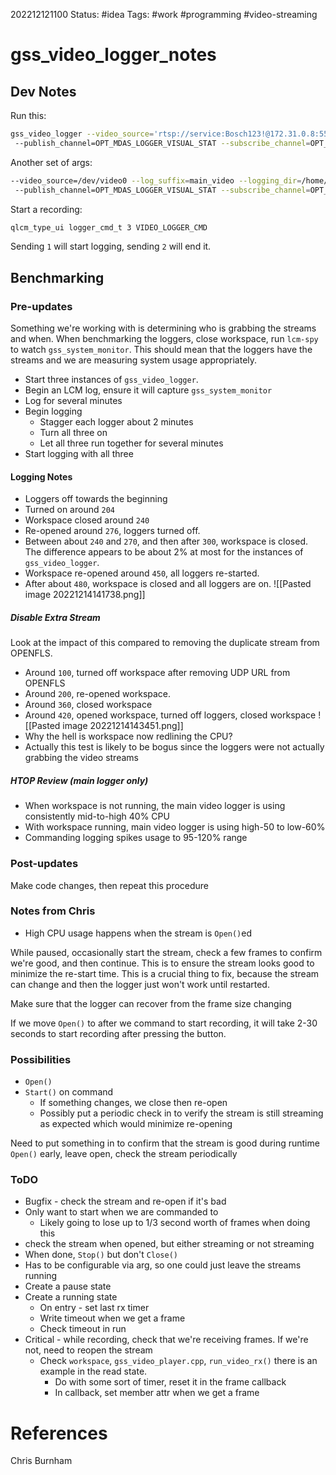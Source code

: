 202212121100
Status: #idea
Tags: #work #programming #video-streaming 

# gss_video_logger_notes

## Dev Notes
Run this:
```bash
gss_video_logger --video_source='rtsp://service:Bosch123!@172.31.0.8:554?h26x=0&line=1&channel=2' --log_suffix=main_video --logging_dir=/home/nanderson/projects/opt/logs/gss_video_logger_dev
 --publish_channel=OPT_MDAS_LOGGER_VISUAL_STAT --subscribe_channel=OPT_MDAS_LOGGER_CMD --logging_level=Info
```
Another set of args:
```bash
--video_source=/dev/video0 --log_suffix=main_video --logging_dir=/home/nanderson/projects/opt/logs/gss_video_logger_dev
 --publish_channel=OPT_MDAS_LOGGER_VISUAL_STAT --subscribe_channel=OPT_MDAS_LOGGER_CMD --logging_level=Info
```

Start a recording:
```bash
qlcm_type_ui logger_cmd_t 3 VIDEO_LOGGER_CMD
```
Sending `1` will start logging, sending `2` will end it.

## Benchmarking
### Pre-updates
Something we're working with is determining who is grabbing the streams and when. When benchmarking the loggers, close workspace, run `lcm-spy` to watch `gss_system_monitor`. This should mean that the loggers have the streams and we are measuring system usage appropriately.

- Start three instances of `gss_video_logger`. 
- Begin an LCM log, ensure it will capture `gss_system_monitor`
- Log for several minutes
- Begin logging
	- Stagger each logger about 2 minutes
	- Turn all three on
	- Let all three run together for several minutes
- Start logging with all three

#### Logging Notes
- Loggers off towards the beginning
- Turned on around `204`
- Workspace closed around `240`
- Re-opened around `276`, loggers turned off. 
- Between about `240` and `270`, and then after `300`, workspace is closed. The difference appears to be about 2% at most for the instances of `gss_video_logger`.
- Workspace re-opened around `450`, all loggers re-started. 
- After about `480`, workspace is closed and all loggers are on. ![[Pasted image 20221214141738.png]] 

##### Disable Extra Stream
Look at the impact of this compared to removing the duplicate stream from OPENFLS.
- Around `100`, turned off workspace after removing UDP URL from OPENFLS
- Around `200`, re-opened workspace. 
- Around `360`, closed workspace
- Around `420`, opened workspace, turned off loggers, closed workspace
![[Pasted image 20221214143451.png]]
- Why the hell is workspace now redlining the CPU?
- Actually this test is likely to be bogus since the loggers were not actually grabbing the video streams

##### HTOP Review (main logger only)
- When workspace is not running, the main video logger is using consistently mid-to-high 40% CPU
- With workspace running, main video logger is using high-50 to low-60%
- Commanding logging spikes usage to 95-120% range


### Post-updates
Make code changes, then repeat this procedure

### Notes from Chris
- High CPU usage happens when the stream is `Open()`ed

While paused, occasionally start the stream, check a few frames to confirm we're good, and then continue. This is to ensure the stream looks good to minimize the re-start time. This is a crucial thing to fix, because the stream can change and then the logger just won't work until restarted. 

Make sure that the logger can recover from the frame size changing

If we move `Open()` to after we command to start recording, it will take 2-30 seconds to start recording after pressing the button.

### Possibilities
- `Open()`
- `Start()` on command
	- If something changes, we close then re-open
	- Possibly put a periodic check in to verify the stream is still streaming as expected which would minimize re-opening

Need to put something in to confirm that the stream is good during runtime
`Open()` early, leave open, check the stream periodically

### ToDO
- Bugfix - check the stream and re-open if it's bad
- Only want to start when we are commanded to
	- Likely going to lose up to 1/3 second worth of frames when doing this
- check the stream when opened, but either streaming or not streaming
- When done, `Stop()` but don't `Close()`
- Has to be configurable via arg, so one could just leave the streams running
- Create a pause state
- Create a running state
	- On entry - set last rx timer
	- Write timeout when we get a frame
	- Check timeout in run
- Critical - while recording, check that we're receiving frames. If we're not, need to reopen the stream
	- Check `workspace`, `gss_video_player.cpp`, `run_video_rx()` there is an example in the read state.
		- Do with some sort of timer, reset it in the frame callback
		- In callback, set member attr when we get a frame


# References
Chris Burnham
